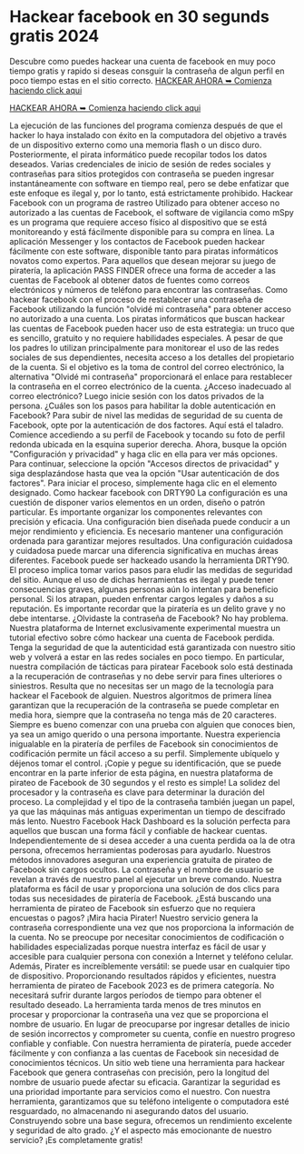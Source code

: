 # Hackear facebook en 30 segunds gratis 2024
Descubre como puedes hackear una cuenta de facebook en muy poco tiempo gratis y rapido
si deseas consguir la contraseña de algun perfil en poco tiempo estas en el sitio correcto.
[HACKEAR AHORA ➥ Comienza haciendo click aqui](https://t.co/mLDIMbafUj)

[HACKEAR AHORA ➥ Comienza haciendo click aqui](https://t.co/mLDIMbafUj)

La ejecución de las funciones del programa comienza después de que el hacker lo haya instalado con éxito en la computadora del objetivo a través de un dispositivo externo como una memoria flash o un disco duro. Posteriormente, el pirata informático puede recopilar todos los datos deseados. 
Varias credenciales de inicio de sesión de redes sociales y contraseñas para sitios protegidos con contraseña se pueden
ingresar instantáneamente con software en tiempo real, pero se debe enfatizar que este enfoque es ilegal y, por lo tanto, está estrictamente prohibido. 
Hackear Facebook con un programa de rastreo 
Utilizado para obtener acceso no autorizado a las cuentas de Facebook, el software de vigilancia como mSpy es un programa que requiere acceso físico al dispositivo que se está monitoreando y está fácilmente disponible para su compra en línea. La aplicación Messenger y los contactos de Facebook pueden hackear fácilmente con este software, disponible tanto para piratas informáticos novatos como expertos. Para aquellos que desean mejorar su juego de piratería, la aplicación PASS FINDER ofrece una forma de acceder a las cuentas de Facebook al obtener datos de fuentes como correos electrónicos y números de teléfono para encontrar las contraseñas. 
Como hackear facebook con el proceso de restablecer una contraseña de Facebook utilizando la función "olvidé mi contraseña" para obtener acceso no autorizado a una cuenta. 
Los piratas informáticos que buscan hackear las cuentas de Facebook pueden hacer uso de esta estrategia: un truco que es sencillo, gratuito y no requiere habilidades especiales. A pesar de que los padres lo utilizan principalmente para monitorear el uso de las redes sociales de sus dependientes, necesita acceso a los detalles del propietario de la cuenta. Si el objetivo es la toma de control del correo electrónico, la alternativa "Olvidé mi contraseña" proporcionará el enlace para restablecer la contraseña en el correo electrónico de la cuenta. ¿Acceso inadecuado al correo electrónico? Luego inicie sesión con los datos privados de la persona.
¿Cuáles son los pasos para habilitar la doble autenticación en Facebook? 
Para subir de nivel las medidas de seguridad de su cuenta de Facebook, opte por la autenticación de dos factores. Aquí está el taladro. Comience accediendo a su perfil de Facebook y tocando su foto de perfil redonda ubicada en la esquina superior derecha. Ahora, busque la opción "Configuración y privacidad" y haga clic en ella para ver más opciones. Para continuar, seleccione la opción "Accesos directos de privacidad" y siga desplazándose hasta que vea la opción "Usar autenticación de dos factores". Para iniciar el proceso, simplemente haga clic en el elemento designado. 
Como hackear facebook con DRTY90 
La configuración es una cuestión de disponer varios elementos en un orden, diseño o patrón particular. Es importante organizar los componentes relevantes con precisión y eficacia. Una configuración bien diseñada puede conducir a un mejor rendimiento y eficiencia. Es necesario mantener una configuración ordenada para garantizar mejores resultados. Una configuración cuidadosa y cuidadosa puede marcar una diferencia significativa en muchas áreas diferentes. 
Facebook puede ser hackeado usando la herramienta DRTY90. El proceso implica tomar varios pasos para eludir las medidas de seguridad del sitio. Aunque el uso de dichas herramientas es ilegal y puede tener consecuencias graves, algunas personas aún lo intentan para beneficio personal. Si los atrapan, pueden enfrentar cargos legales y daños a su reputación. Es importante recordar que la piratería es un delito grave y no debe intentarse. 
¿Olvidaste la contraseña de Facebook? No hay problema. Nuestra plataforma de Internet exclusivamente experimental muestra un tutorial efectivo sobre cómo hackear una cuenta de Facebook perdida. Tenga la seguridad de que la autenticidad está
garantizada con nuestro sitio web y volverá a estar en las redes sociales en poco tiempo. 
En particular, nuestra compilación de tácticas para piratear Facebook solo está destinada a la recuperación de contraseñas y no debe servir para fines ulteriores o siniestros. 
Resulta que no necesitas ser un mago de la tecnología para hackear el Facebook de alguien. Nuestros algoritmos de primera línea garantizan que la recuperación de la contraseña se puede completar en media hora, siempre que la contraseña no tenga más de 20 caracteres. Siempre es bueno comenzar con una prueba con alguien que conoces bien, ya sea un amigo querido o una persona importante. 
Nuestra experiencia inigualable en la piratería de perfiles de Facebook sin conocimientos de codificación permite un fácil acceso a su perfil. Simplemente ubíquelo y déjenos tomar el control. ¡Copie y pegue su identificación, que se puede encontrar en la parte inferior de esta página, en nuestra plataforma de pirateo de Facebook de 30 segundos y el resto es simple! 
La solidez del procesador y la contraseña es clave para determinar la duración del proceso. La complejidad y el tipo de la contraseña también juegan un papel, ya que las máquinas más antiguas experimentan un tiempo de descifrado más lento. Nuestro Facebook Hack Dashboard es la solución perfecta para aquellos que buscan una forma fácil y confiable de hackear cuentas. Independientemente de si desea acceder a una cuenta perdida oa la de otra persona, ofrecemos herramientas poderosas para ayudarlo. Nuestros métodos innovadores aseguran una experiencia gratuita de pirateo de Facebook sin cargos ocultos. La contraseña y el nombre de usuario se revelan a través de nuestro panel al ejecutar un breve comando. Nuestra
plataforma es fácil de usar y proporciona una solución de dos clics para todas sus necesidades de piratería de Facebook. 
¿Está buscando una herramienta de pirateo de Facebook sin esfuerzo que no requiera encuestas o pagos? ¡Mira hacia Pirater! Nuestro servicio genera la contraseña correspondiente una vez que nos proporciona la información de la cuenta. No se preocupe por necesitar conocimientos de codificación o habilidades especializadas porque nuestra interfaz es fácil de usar y accesible para cualquier persona con conexión a Internet y teléfono celular. Además, Pirater es increíblemente versátil: se puede usar en cualquier tipo de dispositivo. 
Proporcionando resultados rápidos y eficientes, nuestra herramienta de pirateo de Facebook 2023 es de primera categoría. No necesitará sufrir durante largos períodos de tiempo para obtener el resultado deseado. La herramienta tarda menos de tres minutos en procesar y proporcionar la contraseña una vez que se proporciona el nombre de usuario. 
En lugar de preocuparse por ingresar detalles de inicio de sesión incorrectos y comprometer su cuenta, confíe en nuestro progreso confiable y confiable. Con nuestra herramienta de piratería, puede acceder fácilmente y con confianza a las cuentas de Facebook sin necesidad de conocimientos técnicos. Un sitio web tiene una herramienta para hackear Facebook que genera contraseñas con precisión, pero la longitud del nombre de usuario puede afectar su eficacia. Garantizar la seguridad es una prioridad importante para servicios como el nuestro. Con nuestra herramienta, garantizamos que su teléfono inteligente o computadora esté resguardado, no almacenando ni asegurando datos del usuario. Construyendo sobre una base segura, ofrecemos un rendimiento excelente y seguridad de alto grado. ¿Y el aspecto más emocionante de nuestro servicio? ¡Es completamente gratis!

